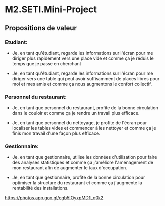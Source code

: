 # M2.SETI.Mini-Project
## Propositions de valeur

### Etudiant:

* Je, en tant qu'étudiant, regarde les informations sur l'écran pour me diriger plus rapidement vers une place vide et comme ça je réduis le temps que je passe en cherchant

* Je, en tant qu'étudiant, regarde les informations sur l'écran pour me diriger vers une table qui peut avoir suffisamment de places libres pour moi et mes amis et comme ça nous augmentons le confort collectif.

### Personnel du restaurant:

* Je, en tant que personnel du restaurant, profite de la bonne circulation dans le couloir et comme ça je rendre un travail plus efficace.

* Je, en tant que personnel du nettoyage, je profite de l'écran pour localiser les tables vides et commencer à les nettoyer et comme ça je finis mon travail d'une façon plus efficace.

### Gestionnaire:

* Je, en tant que gestionnaire, utilise les données d'utilisation pour faire des analyses statistiques et comme ça j'améliore l'aménagement de mon restaurant afin de augmenter le taux d'occupation.

* Je, en tant que gestionnaire, profite de la bonne circulation pour optimiser la structure du restaurant et comme ça j'augmente la rentabilité des installations.

https://photos.app.goo.gl/egb5IOyxpMD1Lq0k2
